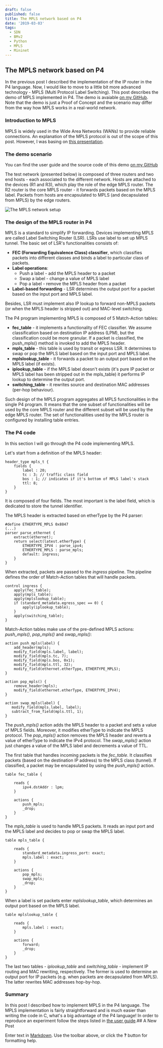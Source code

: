 ```yaml
---
draft: false
published: false
title: The MPLS network based on P4
date: '2019-03-03'
tags:
  - SDN
  - BMv2
  - Python
  - MPLS
  - Mininet
---
```

## The MPLS network based on P4

In the previous post I described the implementation of the IP router in the P4 language. Now, I would like to move to a little bit more advanced technology - MPLS (Multi Protocol Label Switching). This post describes the demo of MPLS implemented in P4. The demo is avaiable [on my GitHub](https://github.com/P4-Research/p4-demos/tree/master/mpls). Note that the demo is just a Proof of Concept and the scenario may differ from the way how MPLS works in a real-world network. 

### Introduction to MPLS

MPLS is widely used in the Wide Area Networks (WANs) to provide reliable connections. An explanation of the MPLS protocol is out of the scope of this post. However, I was basing on [this presentation](http://www.csc.kth.se/utbildning/kth/kurser/DD2490/ipro1-11/lectures/MPLS.pdf).

### The demo scenario

You can find the user guide and the source code of this demo [on my GitHub](https://github.com/P4-Research/p4-demos/tree/master/mpls)

The test network (presented below) is composed of three routers and two end hosts - each associated to the different network. Hosts are attached to the devices (R1 and R3), which play the role of the edge MPLS router. The R2 router is the core MPLS router - it forwards packets based on the MPLS label. Packets from hosts are encapsulated to MPLS (and decapsulated from MPLS) by the edge routers. 

![The MPLS network setup]({{site.baseurl}}/static/img/mpls-network.png)


### The design of the MPLS router in P4

MPLS is a standard to simplify IP forwarding. Devices implementing MPLS are  called Label Switching Router (LSR). LSRs use label to set up MPLS tunnel. The basic set of LSR's functionalities consists of:

* **FEC (Forwarding Equivalence Class) classifier**, which classifies packets into different classes and binds a label to particular class of packets.
* **Label operations**:
  * Push a label - add the MPLS header to a packet
  * Swap a label - change a value of MPLS label
  * Pop a label - remove the MPLS header from a packet
* **Label-based forwarding** - LSR determines the output port for a packet based on the input port and MPLS label.

Besides, LSR must implement also IP lookup to forward non-MPLS packets (or when the MPLS header is stripped out) and MAC-level switching. 

The P4 program implementing MPLS is composed of 5 Match-Action tables:

* **fec_table** - it implements a functionality of FEC classifier. We assume classification based on destination IP address (LPM), but the classification could be more granular. If a packet is classified, the push_mpls() method is invoked to add the MPLS header.
* **mpls_table** - this table is used by transit or egress LSR. It determines to swap or pop the MPLS label based on the input port and MPLS label.
* **mplslookup_table** - it forwards a packet to an output port based on the MPLS label (if exists).
* **iplookup_table** - if the MPLS label doesn't exists (it's pure IP packet or MPLS label has been stripped out in the mpls_table) it performs IP lookup to determine the output port.
* **switching_table** - it rewrites source and destination MAC addresses (per-hop behaviour).

Such design of the MPLS program aggregates all MPLS functionalities in the single P4 program. It means that the one subset of functionalities will be used by the core MPLS router and the different subset will be used by the edge MPLS router. The set of functionalities used by the MPLS router is configured by installing table entries.

### The P4 code

In this section I will go through the P4 code implementing MPLS.

Let's start from a definition of the MPLS header:

```
header_type mpls_t {
    fields {
        label : 20;
        tc : 3; // traffic class field
        bos : 1; // indicates if it's bottom of MPLS label's stack
        ttl: 8;
    }
}
```

It is composed of four fields. The most important is the label field, which is dedicated to store the tunnel identifier. 

The MPLS header is extracted based on etherType by the P4 parser:

```
#define ETHERTYPE_MPLS 0x8847
(...)
parser parse_ethernet {
    extract(ethernet);
    return select(latest.etherType) {
        ETHERTYPE_IPV4 : parse_ipv4;
        ETHERTYPE_MPLS : parse_mpls;
        default: ingress;
    }
}
```

When extracted, packets are passed to the _ingress_ pipeline. The pipeline defines the order of Match-Action tables that will handle packets. 

```
control ingress {
    apply(fec_table);
    apply(mpls_table);
    apply(mplslookup_table);
    if (standard_metadata.egress_spec == 0) {
        apply(iplookup_table);
    }
    apply(switching_table);
}
```

Match-Action tables make use of the pre-defined MPLS actions: _push_mpls()_, _pop_mpls()_ and _swap_mpls()_:

```
action push_mpls(label) {
    add_header(mpls);
    modify_field(mpls.label, label);
    modify_field(mpls.tc, 7);
    modify_field(mpls.bos, 0x1);
    modify_field(mpls.ttl, 32);
    modify_field(ethernet.etherType, ETHERTYPE_MPLS);
}

action pop_mpls() {
    remove_header(mpls);
    modify_field(ethernet.etherType, ETHERTYPE_IPV4);
}

action swap_mpls(label) {
   modify_field(mpls.label, label);
   subtract_from_field(mpls.ttl, 1);
}
```

The _push_mpls()_ action adds the MPLS header to a packet and sets  a value of MPLS fields. Moreover, it modifies etherType to indicate the MPLS protocol. The _pop_mpls()_ action removes the MPLS header and reverts a value of etherType to indicate the IPv4 protocol. The _swap_mpls()_ action just changes a value of the MPLS label and decrements a value of TTL.

The first table that handles incoming packets is the _fec_table_. It classifies packets (based on the destination IP address) to the MPLS class (tunnel). If classified, a packet may be encapsulated by using the _push_mpls()_ action. 

```
table fec_table {

    reads {
        ipv4.dstAddr : lpm;
    }

    actions {
        push_mpls;
        _drop;
    }
}
```

The _mpls_table_ is used to handle MPLS packets. It reads an input port and the MPLS label and decides to pop or swap the MPLS label. 

```
table mpls_table {

    reads {
        standard_metadata.ingress_port: exact;
        mpls.label : exact;
    }

    actions {
        pop_mpls;
        swap_mpls;
        _drop;
    }
}
```

When a label is set packets enter _mplslookup_table_, which determines an output port based on the MPLS label. 

```
table mplslookup_table {

    reads {
        mpls.label : exact;
    }

    actions {
        forward;
        _drop;
    }
}
```

The last two tables - _iplookup_table_ and _switching_table_ - implement IP routing and MAC rewriting, respectively. The former is used to determine an output port for IP packets (e.g. when packets are decapsulated from MPLS). The latter rewrites MAC addresses hop-by-hop.

### Summary

In this post I described how to implement MPLS in the P4 language. The MPLS implementation is fairly straightforward and is much easier than writing the code in C, what's a big advantage of the P4 language! In order to reproduce an experiment follow the steps listed in [the user guide](https://github.com/P4-Research/p4-demos/tree/master/mpls).## A New Post

Enter text in [Markdown](http://daringfireball.net/projects/markdown/). Use the toolbar above, or click the **?** button for formatting help.
